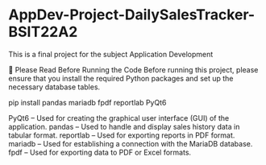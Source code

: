 # AppDev-Project-DailySalesTracker-BSIT22A2
This is a final project for the subject Application Development


📌 Please Read Before Running the Code
Before running this project, please ensure that you install the required Python packages and set up the necessary database tables.

pip install pandas mariadb fpdf reportlab PyQt6

PyQt6 – Used for creating the graphical user interface (GUI) of the application.
pandas – Used to handle and display sales history data in tabular format.
reportlab – Used for exporting reports in PDF format.
mariadb – Used for establishing a connection with the MariaDB database.
fpdf – Used for exporting data to PDF or Excel formats.
